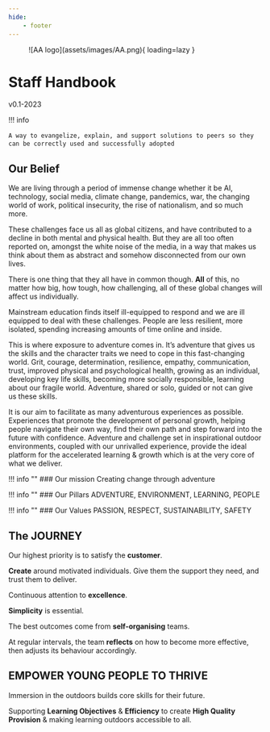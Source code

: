 ```yaml
---
hide:
    - footer
---
```


<figure markdown>
![AA logo](assets/images/AA.png){ loading=lazy }
</figure>

# Staff Handbook

v0.1-2023

!!! info

    A way to evangelize, explain, and support solutions to peers so they can be correctly used and successfully adopted

## Our Belief

We are living through a period of immense change whether it be AI, technology, social media, climate change, pandemics, war, the changing world of work, political insecurity, the rise of nationalism, and so much more. 

These challenges face us all as global citizens, and have contributed to a decline in both mental and physical health. But they are all too often reported on, amongst the white noise of the media, in a way that makes us think about them as abstract and somehow disconnected from our own lives. 

There is one thing that they all have in common though. **All** of this, no matter how big, how tough, how challenging, all of these global changes will affect us individually.

Mainstream education finds itself ill-equipped to respond and we are ill equipped to deal with these challenges. People are less resilient, more isolated, spending increasing amounts of time online and inside.

This is where exposure to adventure comes in. It’s adventure that gives us the skills and the character traits we need to cope in this fast-changing world. Grit, courage, determination, resilience, empathy, communication, trust, improved physical and psychological health, growing as an individual, developing key life skills, becoming more socially responsible, learning about our fragile world. Adventure, shared or solo, guided or not can give us these skills.

It is our aim to facilitate as many adventurous experiences as possible. Experiences that promote the development of personal growth, helping people navigate their own way, find their own path and step forward into the future with confidence. Adventure and challenge set in inspirational outdoor environments, coupled with our unrivalled experience, provide the ideal platform for the accelerated learning & growth which is at the very core of what we deliver.


!!! info ""
    ### Our mission
    Creating change through adventure


!!! info ""
    ### Our Pillars
    ADVENTURE, ENVIRONMENT, LEARNING, PEOPLE


!!! info ""
    ### Our Values
    PASSION, RESPECT, SUSTAINABILITY, SAFETY

## The JOURNEY

Our highest priority is to satisfy the **customer**.<br>

**Create** around motivated individuals. Give them the support they need, and trust them to deliver.<br>

Continuous attention to **excellence**.<br>

**Simplicity** is essential.<br>

The best outcomes come from **self-organising** teams.<br>

At regular intervals, the team **reflects** on how to become more effective, then adjusts its behaviour accordingly.

## EMPOWER YOUNG PEOPLE TO THRIVE

Immersion in the outdoors builds core skills for their future.

Supporting **Learning Objectives** & **Efficiency** to create **High Quality Provision** & making learning outdoors accessible to all.
